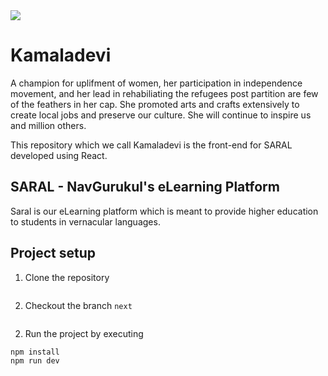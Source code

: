 <img src="https://i2.wp.com/www.womensweb.in/wp-content/uploads/2012/04/Kamaladevi-Chattopadhaya.png?resize=856%2C354" />

# Kamaladevi
A champion for uplifment of women, her participation in independence movement, and her lead in rehabiliating the refugees post partition are few of the feathers in her cap. She promoted arts and crafts extensively to create local jobs and preserve our culture. She will continue to inspire us and million others.

This repository which we call Kamaladevi is the front-end for SARAL developed using React.

## SARAL - NavGurukul's eLearning Platform
Saral is our eLearning platform which is meant to provide higher education to students in vernacular languages.

## Project setup
1. Clone the repository

  ```git clone https://github.com/navgurukul/kamaladevi
  ```
2. Checkout the branch `next`

  ```git checkout next
  ```

2. Run the project by executing

  ```
  npm install
  npm run dev
  ```
